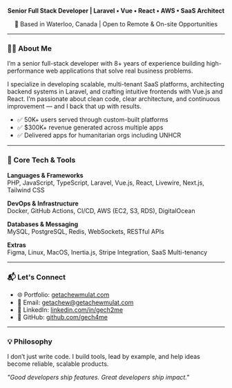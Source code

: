 <p align="center"><b>Senior Full Stack Developer | Laravel • Vue • React • AWS • SaaS Architect</b></p>
<p align="center">📍 Based in Waterloo, Canada | Open to Remote & On-site Opportunities</p>

---

### 👨‍💻 About Me

I’m a senior full-stack developer with 8+ years of experience building high-performance web applications that solve real business problems.

I specialize in developing scalable, multi-tenant SaaS platforms, architecting backend systems in Laravel, and crafting intuitive frontends with Vue.js and React. I’m passionate about clean code, clear architecture, and continuous improvement — and I back that up with results.

- ✅ 50K+ users served through custom-built platforms  
- ✅ $300K+ revenue generated across multiple apps  
- ✅ Delivered apps for humanitarian orgs including UNHCR  

---

### 🚀 Core Tech & Tools

**Languages & Frameworks**  
PHP, JavaScript, TypeScript, Laravel, Vue.js, React, Livewire, Next.js, Tailwind CSS

**DevOps & Infrastructure**  
Docker, GitHub Actions, CI/CD, AWS (EC2, S3, RDS), DigitalOcean

**Databases & Messaging**  
MySQL, PostgreSQL, Redis, WebSockets, RESTful APIs

**Extras**  
Figma, Linux, MacOS, Inertia.js, Stripe Integration, SaaS Multi-tenancy

---

### 📬 Let's Connect

- 🌐 Portfolio: [getachewmulat.com](https://getachewmulat.com)
- 📧 Email: [getachew@getachewmulat.com](mailto:getachew@getachewmulat.com)
- 💼 LinkedIn: [linkedin.com/in/gech2me](https://www.linkedin.com/in/gech2me)
- 🐙 GitHub: [github.com/gech4me](https://github.com/gech4me)

---

### 💡 Philosophy

I don’t just write code. I build tools, lead by example, and help ideas become reliable, scalable products.

_"Good developers ship features. Great developers ship impact."_

